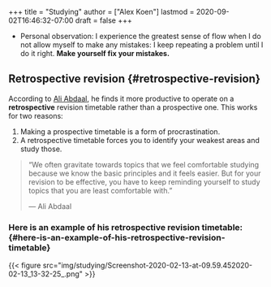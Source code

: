 +++
title = "Studying"
author = ["Alex Koen"]
lastmod = 2020-09-02T16:46:32-07:00
draft = false
+++

-   Personal observation: I experience the greatest sense of flow when I do not allow myself to make any mistakes: I keep repeating a problem until I do it right. **Make yourself fix your mistakes.**


## Retrospective revision {#retrospective-revision}

According to [Ali Abdaal](https://aliabdaal.com/retrospectiverevisiontimetables/), he finds it more productive to operate on a **retrospective** revision timetable rather than a prospective one. This works for two reasons:

1.  Making a prospective timetable is a form of procrastination.
2.  A retrospective timetable forces you to identify your weakest areas and study those.

> “We often gravitate towards topics that we feel comfortable studying because we know the basic principles and it feels easier. But for your revision to be effective, you have to keep reminding yourself to study topics that you are least comfortable with.”
>
> — Ali Abdaal


### Here is an example of his retrospective revision timetable: {#here-is-an-example-of-his-retrospective-revision-timetable}

{{< figure src="img/studying/Screenshot-2020-02-13-at-09.59.452020-02-13_13-32-25_.png" >}}
